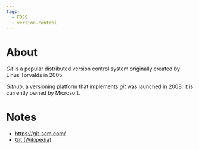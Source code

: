 ```yaml
---
tags:
  - FOSS
  - version-control
---
```


# About 
*Git* is a popular distributed version control system originally created by Linus Torvalds in 2005. 

*Github*, a versioning platform that implements *git* was launched in 2008. It is currently owned by Microsoft.  
# Notes 
- https://git-scm.com/
- [Git (Wikipedia)](https://en.wikipedia.org/wiki/Git)